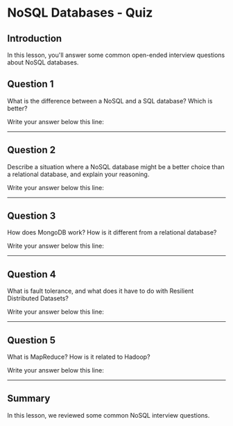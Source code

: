 
# NoSQL Databases - Quiz


## Introduction

In this lesson, you'll answer some common open-ended interview questions about NoSQL databases.


## Question 1

What is the difference between a NoSQL and a SQL database?  Which is better?

Write your answer below this line: 
_______________________________________________________________________________________________________________________________







## Question 2

Describe a situation where a NoSQL database might be a better choice than a relational database, and explain your reasoning.

Write your answer below this line: 
_______________________________________________________________________________________________________________________________






## Question 3

How does MongoDB work? How is it different from a relational database?

Write your answer below this line: 
_______________________________________________________________________________________________________________________________








## Question 4

What is fault tolerance, and what does it have to do with Resilient Distributed Datasets?

Write your answer below this line: 
_______________________________________________________________________________________________________________________________








## Question 5

What is MapReduce? How is it related to Hadoop?

Write your answer below this line: 
_______________________________________________________________________________________________________________________________




## Summary


In this lesson, we reviewed some common NoSQL interview questions. 
